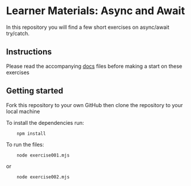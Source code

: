 # Learner Materials: Async and Await

In this repository you will find a few short exercises on async/await try/catch.

## Instructions

Please read the accompanying [docs](./docs/) files before making a start on these exercises

## Getting started

Fork this repository to your own GitHub then clone the repository to your local machine

To install the dependencies run:

        npm install

To run the files:

        node exercise001.mjs

or

        node exercise002.mjs
